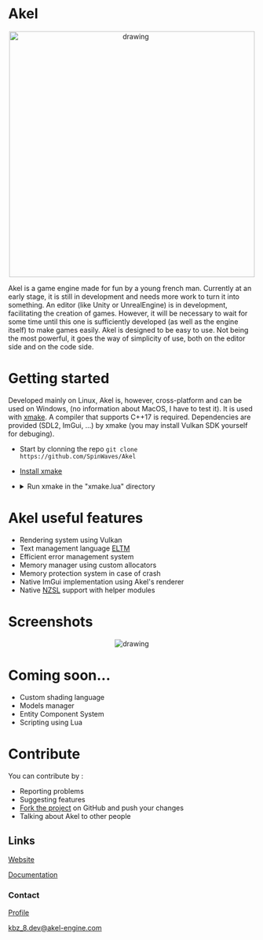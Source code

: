 # Akel
<p align="center">
    <img src="https://raw.githubusercontent.com/SpinWaves/Akel/main/Resources/assets/logo.png" alt="drawing" width="500"/>
</p>

Akel is a game engine made for fun by a young french man.
Currently at an early stage, it is still in development and needs more work to turn it into something.
An editor (like Unity or UnrealEngine) is in development, facilitating the creation of games. However, it will be necessary to wait for some time until this one is sufficiently developed (as well as the engine itself) to make games easily.
Akel is designed to be easy to use. Not being the most powerful, it goes the way of simplicity of use, both on the editor side and on the code side.

# Getting started
Developed mainly on Linux, Akel is, however, cross-platform and can be used on Windows, (no information about MacOS, I have to test it). It is used with [xmake](https://xmake.io/#/). A compiler that supports C++17 is required. Dependencies are provided (SDL2, ImGui, ...) by xmake (you may install Vulkan SDK yourself for debuging).

* Start by clonning the repo `git clone https://github.com/SpinWaves/Akel`
* [Install xmake](https://xmake.io/#/guide/installation)
* <details> <summary>Run xmake in the "xmake.lua" directory</summary>
  By default xmake will only build Akel. If you want to build Akel Studio or one of the demos you can run xmake as follows :

  Demo | Command
  ---- | -------
  Ake Studio | `xmake build Akel_Studio`
  Rectangle | `xmake build RectDemo`
  Cube | `xmake build CubeDemo`
  Skybox | `xmake build SkyDemo`
  Model | `xmake build ModelDemo`
  </details>

# Akel useful features
* Rendering system using Vulkan
* Text management language [ELTM](https://github.com/SpinWaves/Akel/tree/main/Akel/include/Modules/ELTM)
* Efficient error management system
* Memory manager using custom allocators
* Memory protection system in case of crash
* Native ImGui implementation using Akel's renderer
* Native [NZSL](https://github.com/NazaraEngine/ShaderLang) support with helper modules

# Screenshots

<p align="center">
    <img src="https://raw.githubusercontent.com/SpinWaves/Akel/main/Resources/assets/apollo_lem.png" alt="drawing"/>
</p>

# Coming soon...
* Custom shading language
* Models manager
* Entity Component System
* Scripting using Lua

# Contribute
You can contribute by :
* Reporting problems
* Suggesting features
* [Fork the project](https://github.com/SpinWaves/Akel/fork) on GitHub and push your changes
* Talking about Akel to other people

## Links
[Website](https://akel-engine.com)

[Documentation](https://doc.akel-engine.com)

### Contact
[Profile](https://solo.to/kbz_8)

kbz_8.dev@akel-engine.com
